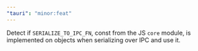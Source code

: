 ```yaml
---
"tauri": "minor:feat"
---
```


Detect if `SERIALIZE_TO_IPC_FN`, const from the JS `core` module, is implemented on objects when serializing over IPC and use it.
